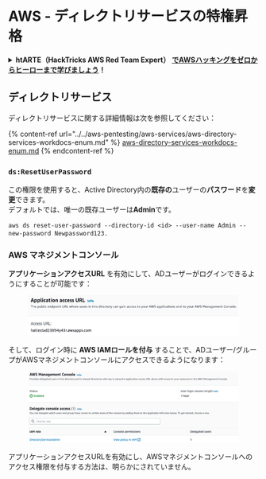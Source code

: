 # AWS - ディレクトリサービスの特権昇格

<details>

<summary><strong>htARTE（HackTricks AWS Red Team Expert）</strong> <a href="https://training.hacktricks.xyz/courses/arte"><strong>でAWSハッキングをゼロからヒーローまで学びましょう</strong></a><strong>！</strong></summary>

HackTricksをサポートする他の方法：

- **HackTricksで企業を宣伝したい**、または**HackTricksをPDFでダウンロードしたい**場合は、[**SUBSCRIPTION PLANS**](https://github.com/sponsors/carlospolop)をチェックしてください！
- [**公式PEASS＆HackTricksのグッズ**](https://peass.creator-spring.com)を入手する
- [**The PEASS Family**](https://opensea.io/collection/the-peass-family)を発見し、独占的な[NFTs](https://opensea.io/collection/the-peass-family)のコレクションを見つける
- **💬 [Discordグループ](https://discord.gg/hRep4RUj7f)**に参加するか、[telegramグループ](https://t.me/peass)に参加するか、**Twitter** 🐦 [**@hacktricks_live**](https://twitter.com/hacktricks_live)をフォローする
- **ハッキングトリックを共有するために、[HackTricks](https://github.com/carlospolop/hacktricks)と[HackTricks Cloud](https://github.com/carlospolop/hacktricks-cloud)のGitHubリポジトリにPRを提出する**

</details>

## ディレクトリサービス

ディレクトリサービスに関する詳細情報は次を参照してください：

{% content-ref url="../../aws-pentesting/aws-services/aws-directory-services-workdocs-enum.md" %}
[aws-directory-services-workdocs-enum.md](../../aws-pentesting/aws-services/aws-directory-services-workdocs-enum.md)
{% endcontent-ref %}

### `ds:ResetUserPassword`

この権限を使用すると、Active Directory内の**既存の**ユーザーの**パスワード**を**変更**できます。\
デフォルトでは、唯一の既存ユーザーは**Admin**です。
```
aws ds reset-user-password --directory-id <id> --user-name Admin --new-password Newpassword123.
```
### AWS マネジメントコンソール

**アプリケーションアクセスURL** を有効にして、ADユーザーがログインできるようにすることが可能です：

<figure><img src="../../../.gitbook/assets/image (16) (2).png" alt=""><figcaption></figcaption></figure>

そして、ログイン時に **AWS IAMロールを付与** することで、ADユーザー/グループがAWSマネジメントコンソールにアクセスできるようになります：

<figure><img src="../../../.gitbook/assets/image (17) (1).png" alt=""><figcaption></figcaption></figure>

アプリケーションアクセスURLを有効にし、AWSマネジメントコンソールへのアクセス権限を付与する方法は、明らかにされていません。
